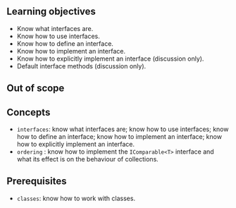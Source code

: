 ## Learning objectives

- Know what interfaces are.
- Know how to use interfaces.
- Know how to define an interface.
- Know how to implement an interface.
- Know how to explicitly implement an interface (discussion only).
- Default interface methods (discussion only).

## Out of scope

## Concepts

- `interfaces`: know what interfaces are; know how to use interfaces; know how to define an interface; know how to implement an interface; know how to explicitly implement an interface.
- `ordering` : know how to implement the `IComparable<T>` interface and what its effect is on the behaviour of collections.

## Prerequisites

- `classes`: know how to work with classes.
